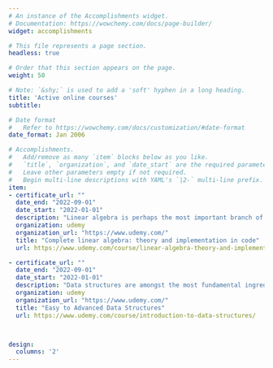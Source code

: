 ```yaml
---
# An instance of the Accomplishments widget.
# Documentation: https://wowchemy.com/docs/page-builder/
widget: accomplishments

# This file represents a page section.
headless: true

# Order that this section appears on the page.
weight: 50

# Note: `&shy;` is used to add a 'soft' hyphen in a long heading.
title: 'Active online courses'
subtitle:

# Date format
#   Refer to https://wowchemy.com/docs/customization/#date-format
date_format: Jan 2006

# Accomplishments.
#   Add/remove as many `item` blocks below as you like.
#   `title`, `organization`, and `date_start` are the required parameters.
#   Leave other parameters empty if not required.
#   Begin multi-line descriptions with YAML's `|2-` multi-line prefix.
item:
- certificate_url: ""
  date_end: "2022-09-01"
  date_start: "2022-01-01"
  description: "Linear algebra is perhaps the most important branch of mathematics for computational sciences, including machine learning, AI, data science, statistics, simulations, computer graphics, multivariate analyses, matrix decompositions, signal processing, and so on."
  organization: udemy
  organization_url: "https://www.udemy.com/"
  title: "Complete linear algebra: theory and implementation in code"
  url: https://www.udemy.com/course/linear-algebra-theory-and-implementation/

- certificate_url: ""
  date_end: "2022-09-01"
  date_start: "2022-01-01"
  description: "Data structures are amongst the most fundamental ingredients in the recipe for creating efficient algorithms and good software design. Knowledge of how to create and design good data structures is an essential skill required in becoming an exemplary programmer. This course teaches how to master the fundamental ideas surrounding data structures."
  organization: udemy
  organization_url: "https://www.udemy.com/"
  title: "Easy to Advanced Data Structures"
  url: https://www.udemy.com/course/introduction-to-data-structures/



design:
  columns: '2' 
---
```

